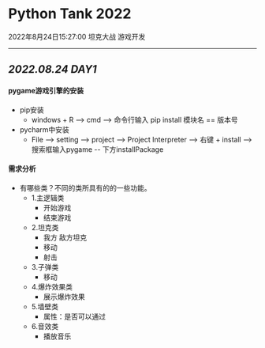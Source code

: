 # **Python Tank 2022**

2022年8月24日15:27:00 坦克大战 游戏开发

---
## ***2022.08.24 DAY1***

#### **pygame游戏引擎的安装**
- pip安装
    - windows + R --> cmd --> 命令行输入 pip install 模块名 == 版本号
- pycharm中安装
    - File --> setting --> project --> Project Interpreter --> 右键 + install --> 搜索框输入pygame -- 下方installPackage

    
#### **需求分析**
- 有哪些类？不同的类所具有的的一些功能。
    - 1.主逻辑类
        - 开始游戏
        - 结束游戏
    - 2.坦克类
        - 我方 敌方坦克
        - 移动 
        - 射击
    - 3.子弹类
        - 移动
    - 4.爆炸效果类
        - 展示爆炸效果
    - 5.墙壁类
        - 属性：是否可以通过
    - 6.音效类
        - 播放音乐

